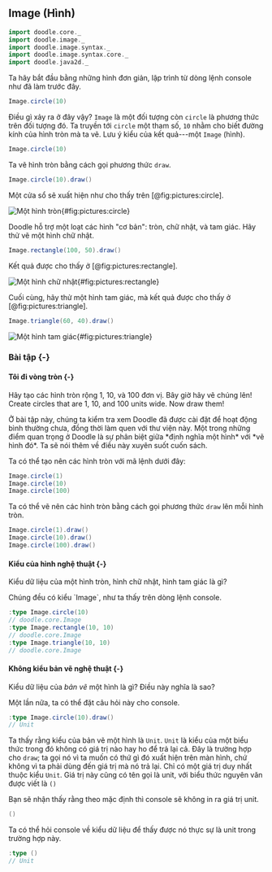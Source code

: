 ## Image (Hình)

```scala mdoc:invisible
import doodle.core._
import doodle.image._
import doodle.image.syntax._
import doodle.image.syntax.core._
import doodle.java2d._
```

Ta hãy bắt đầu bằng những hình đơn giản, lập trình từ dòng lệnh console như đã làm trước đây.

```scala mdoc
Image.circle(10)
```

Điều gì xảy ra ở đây vậy? `Image` là một đối tượng còn `circle` là phương thức trên đối tượng đó. Ta truyền tới `circle`  một tham số, `10` nhằm cho biết đường kính của hình tròn mà ta vẽ. Lưu ý kiểu của kết quả---một `Image` (hình).

```scala mdoc
Image.circle(10)
```

Ta vẽ hình tròn bằng cách gọi phương thức `draw`.

```scala
Image.circle(10).draw()
```

Một cửa sổ sẽ xuất hiện như cho thấy trên [@fig:pictures:circle].

![Một hình tròn](src/pages/pictures/circle.pdf+svg){#fig:pictures:circle}

Doodle hỗ trợ một loạt các hình "cơ bản": tròn, chữ nhật, và tam giác. Hãy thử vẽ một hình chữ nhật.

```scala
Image.rectangle(100, 50).draw()
```

Kết quả được cho thấy ở [@fig:pictures:rectangle].

![Một hình chữ nhật](src/pages/pictures/rectangle.pdf+svg){#fig:pictures:rectangle}

Cuối cùng, hãy thử một hình tam giác, mà kết quả được cho thấy ở [@fig:pictures:triangle].


```scala
Image.triangle(60, 40).draw()
```

![Một hình tam giác](src/pages/pictures/triangle.pdf+svg){#fig:pictures:triangle}

### Bài tập {-}

#### Tôi đi vòng tròn {-}

Hãy tạo các hình tròn rộng 1, 10, và 100 đơn vị. Bây giờ hãy vẽ chúng lên!
Create circles that are 1, 10, and 100 units wide. Now draw them!

<div class="solution">
Ở bài tập này, chúng ta kiểm tra xem Doodle đã được cài đặt để hoạt động bình thường chưa, đồng thời làm quen với thư viện này. Một trong những điểm quan trọng ở Doodle là sự phân biệt giữa *định nghĩa một hình* với *vẽ hình đó*. Ta sẽ nói thêm về điều này xuyên suốt cuốn sách.

Ta có thể tạo nên các hình tròn với mã lệnh dưới đây:

```scala mdoc:silent
Image.circle(1)
Image.circle(10)
Image.circle(100)
```

Ta có thể vẽ nên các hình tròn bằng cách gọi phương thức `draw` lên mỗi hình tròn.

```scala
Image.circle(1).draw()
Image.circle(10).draw()
Image.circle(100).draw()
```
</div>


#### Kiểu của hình nghệ thuật {-}

Kiểu dữ liệu của một hình tròn, hình chữ nhật, hình tam giác là gì? 

<div class="solution">
Chúng đều có kiểu `Image`, như ta thấy trên dòng lệnh console.

```scala
:type Image.circle(10)
// doodle.core.Image
:type Image.rectangle(10, 10)
// doodle.core.Image
:type Image.triangle(10, 10)
// doodle.core.Image
```
</div>

#### Không kiểu bản vẽ nghệ thuật {-}

Kiểu dữ liệu của *bản vẽ* một hình là gì? Điều này nghĩa là sao?

<div class="solution">
Một lần nữa, ta có thể đặt câu hỏi này cho console.

```scala
:type Image.circle(10).draw()
// Unit
```

Ta thấy rằng kiểu của bản vẽ một hình là `Unit`. `Unit` là kiểu của một biểu thức trong đó không có giá trị nào hay ho để trả lại cả. Đây là trường hợp cho `draw`; ta gọi nó vì ta muốn có thứ gì đó xuất hiện trên màn hình, chứ không vì ta phải dùng đến giá trị mà nó trả lại. Chỉ có một giá trị duy nhất thuộc kiểu `Unit`. Giá trị này cũng có tên gọi là unit, với biểu thức nguyên văn được viết là `()`

Bạn sẽ nhận thấy rằng theo mặc định thì console sẽ không in ra giá trị unit.

```scala
()
```

Ta có thể hỏi console về kiểu dữ liệu để thấy được nó thực sự là unit trong trường hợp này.

```scala
:type ()
// Unit
```
</div>
